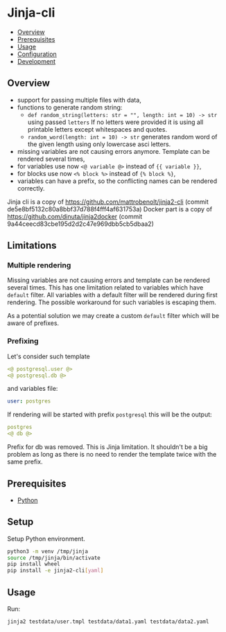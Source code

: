 # Jinja-cli

- [Overview](#overview)
- [Prerequisites](#prerequisites)
- [Usage](#usage)
- [Configuration](#configuration)
- [Development](#development)

## Overview

* support for passing multiple files with data,
* functions to generate random string:
  - `def random_string(letters: str = "", length: int = 10) -> str`
    using passed `letters`
    If no letters were provided it is using all printable letters
    except whitespaces and quotes.
  - `random_word(length: int = 10) -> str`
    generates random word of the given length using only
    lowercase asci letters.
* missing variables are not causing errors anymore. Template can be rendered
  several times,
* for variables use now `<@ variable @>` instead of `{{ variable }}`,
* for blocks use now `<% block %>` instead of `{% block %}`,
* variables can have a prefix, so the conflicting names can be rendered correctly.

Jinja cli is a copy of https://github.com/mattrobenolt/jinja2-cli (commit de5e8bf5132c80a8bbf37d788f4fff4af631753a)
Docker part is a copy of https://github.com/dinuta/jinja2docker (commit 9a44ceecd83cbe195d2d2c47e969dbb5cb5dbaa2)


## Limitations

### Multiple rendering

Missing variables are not causing errors and template can be rendered several times.
This has one limitation related to variables which have `default` filter.
All variables with a default filter will be rendered during first rendering.
The possible workaround for such variables is escaping them.

As a potential solution we may create a custom `default` filter which will be aware of prefixes.

### Prefixing

Let's consider such template

```yaml
<@ postgresql.user @>
<@ postgresql.db @>
```

and variables file:

```yaml
user: postgres
```

If rendering will be started with prefix `postgresql` this will be the output:

```yaml
postgres
<@ db @>
```

Prefix for db was removed. This is Jinja limitation. It shouldn't be a big problem as long
as there is no need to render the template twice with the same prefix.


## Prerequisites

- [Python](https://python.org)

## Setup

Setup Python environment.

```bash
python3 -m venv /tmp/jinja
source /tmp/jinja/bin/activate
pip install wheel
pip install -e jinja2-cli[yaml]
```

## Usage

Run:

```bash
jinja2 testdata/user.tmpl testdata/data1.yaml testdata/data2.yaml
```
